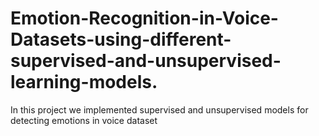 # Emotion-Recognition-in-Voice-Datasets-using-different-supervised-and-unsupervised-learning-models.
In this project we implemented supervised and unsupervised models for detecting emotions in voice dataset
